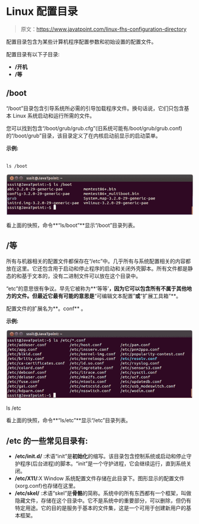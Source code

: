 # Linux 配置目录

> 原文：<https://www.javatpoint.com/linux-fhs-configuration-directory>

配置目录包含为某些计算机程序配置参数和初始设置的配置文件。

配置目录有以下子目录:

*   **/开机**
*   **/等**

## /boot

“/boot”目录包含引导系统所必需的引导加载程序文件。换句话说，它们只包含基本 Linux 系统启动和运行所需的文件。

您可以找到包含“/boot/grub/grub.cfg”(旧系统可能有/boot/grub/grub.conf)的“/boot/grub”目录，该目录定义了在内核启动前显示的启动菜单。

**示例:**

```

ls /boot

```

![Linux fhs Configuration directroy1](img/aaa27c40123e56ef8d235c324ba58365.png)

看上面的快照，命令**“ls/boot”**显示“/boot”目录列表。

## /等

所有与机器相关的配置文件都保存在“/etc”中。几乎所有与系统配置相关的内容都放在这里。它还包含用于启动和停止程序的启动和关闭外壳脚本。所有文件都是静态的和基于文本的，没有二进制文件可以放在这个目录中。

“etc”的意思很有争议。早先它被称为**‘等等’**，因为它可以包含所有不属于其他地方的文件。但最近它最有可能的意思是**“可编辑文本配置”**或**“扩展工具箱”**。

配置文件的扩展名为**。conf** 。

**示例:**

![Linux fhs Configuration directroy2](img/c67f128db6aad289f524564dc7730076.png)

ls /etc

看上面的快照，命令**“ls/etc”**显示“/etc”目录列表。

## /etc 的一些常见目录有:

*   **/etc/init.d/** :术语“init”是**初始化**的缩写。该目录包含控制系统或启动和停止守护程序(后台进程)的脚本。“init”是一个守护进程，它会继续运行，直到系统关闭。
*   **/etc/X11/**:X Window 系统配置文件存储在此目录下。图形显示的配置文件(xorg.conf)也存储在这里。
*   **/etc/skel/** :术语“skel”是**骨骼**的简称。系统中的所有东西都有一个框架，叫做隐藏文件，存储在这个目录中。它不是系统中的重要部分，可以删除，但仍有特定用途。它的目的是服务于基本的文件集，这是一个可用于创建新用户的基本框架。